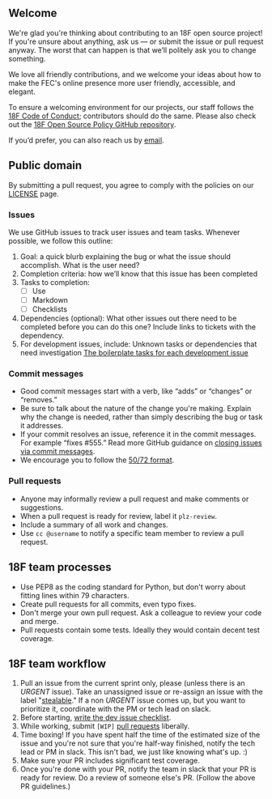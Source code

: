 
## Welcome
We're glad you're thinking about contributing to an 18F open source project! If you're unsure about anything, ask us — or submit the issue or pull request anyway. The worst that can happen is that we’ll politely ask you to change something. 

We love all friendly contributions, and we welcome your ideas about how to make the FEC's online presence more user friendly, accessible, and elegant. 

To ensure a welcoming environment for our projects, our staff follows the [18F Code of Conduct](https://github.com/18F/code-of-conduct/blob/master/code-of-conduct.md); contributors should do the same. Please also check out the [18F Open Source Policy GitHub repository]( https://github.com/18f/open-source-policy). 

If you’d prefer, you can also reach us by [email](mailto:betafeedback@fec.gov).

## Public domain
By submitting a pull request, you agree to comply with the policies on our [LICENSE](LICENSE.md) page.

### Issues
We use GitHub issues to track user issues and team tasks. Whenever possible, we follow this outline:
 
1. Goal: a quick blurb explaining the bug or what the issue should accomplish. What is the user need?
2. Completion criteria: how we’ll know that this issue has been completed
3. Tasks to completion:
    - [ ] Use 
    - [ ] Markdown
    - [ ] Checklists 
4. Dependencies (optional): What other issues out there need to be completed before you can do this one? Include links to tickets with the dependency.
5. For development issues, include:
Unknown tasks or dependencies that need investigation
[The boilerplate tasks for each development issue](https://gist.github.com/theresaanna/86be7e29214a7f31ab73)

### Commit messages
- Good commit messages start with a verb, like “adds” or “changes” or “removes.” 
- Be sure to talk about the nature of the change you're making. Explain why the change is needed, rather than simply describing the bug or task it addresses. 
- If your commit resolves an issue, reference it in the commit messages. For example “fixes #555.” Read more GitHub guidance on [closing issues via commit messages](https://help.github.com/articles/closing-issues-via-commit-messages/).
- We encourage you to follow the [50/72 format](http://stackoverflow.com/questions/2290016/git-commit-messages-50-72-formatting).

### Pull requests
- Anyone may informally review a pull request and make comments or suggestions. 
- When a pull request is ready for review, label it `plz-review`. 
- Include a summary of all work and changes.
- Use `cc @username` to notify a specific team member to review a pull request.

## 18F team processes
* Use PEP8 as the coding standard for Python, but don't worry about fitting lines within 79 characters.
* Create pull requests for all commits, even typo fixes.
* Don't merge your own pull request. Ask a colleague to review your code and merge.
* Pull requests contain some tests. Ideally they would contain decent test coverage.

## 18F team workflow
1. Pull an issue from the current sprint only, please (unless there is an *URGENT* issue). Take an unassigned issue or re-assign an issue with the label "[stealable](https://github.com/18F/openFEC/labels/stealable)." If a non *URGENT* issue comes up, but you want to prioritize it, coordinate with the PM or tech lead on slack.
2. Before starting, [write the dev issue checklist](https://github.com/18f/openFEC/blob/develop/CONTRIBUTING.md#development-issues-should-include).
3. While working, submit `[WIP]` [pull requests](https://github.com/18f/openFEC/blob/develop/CONTRIBUTING.md#pull-requests) liberally.
4. Time boxing! If you have spent half the time of the estimated size of the issue and you're not sure that you're half-way finished, notify the tech lead or PM in slack. This isn't bad, we just like knowing what's up. :)
5. Make sure your PR includes significant test coverage.
6. Once you're done with your PR, notify the team in slack that your PR is ready for review. Do a review of someone else's PR. (Follow the above PR guidelines.)


